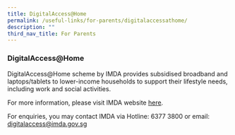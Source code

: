```yaml
---
title: DigitalAccess@Home
permalink: /useful-links/for-parents/digitalaccessathome/
description: ""
third_nav_title: For Parents
---
```

### DigitalAccess@Home

DigitalAccess@Home scheme by IMDA provides subsidised broadband and laptops/tablets to lower-income households to support their lifestyle needs, including work and social activities.

For more information, please visit IMDA website [here](https://eservice.imda.gov.sg/das/homepage).

For enquiries, you may contact IMDA via Hotline: 6377 3800 or email: digitalaccess@imda.gov.sg